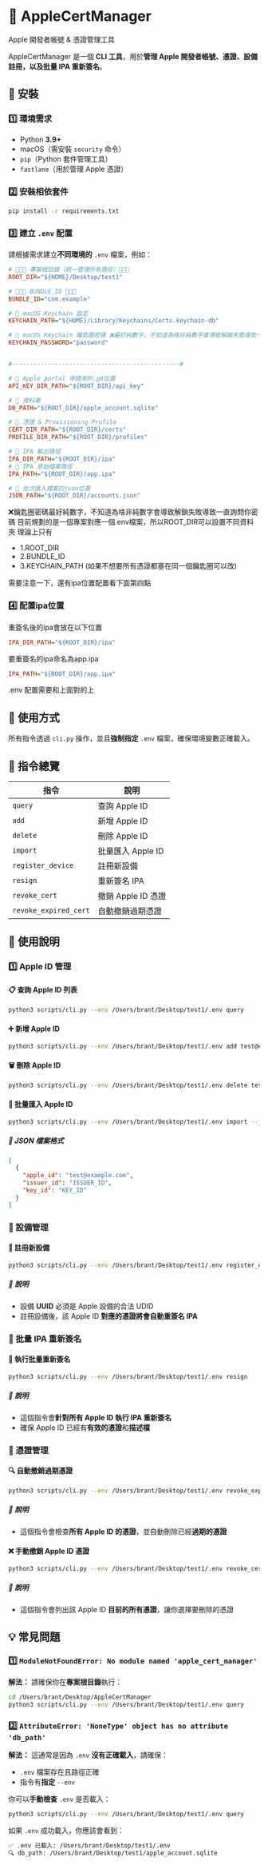 # 🍏 AppleCertManager

Apple 開發者帳號 & 憑證管理工具

AppleCertManager 是一個 **CLI 工具**，用於**管理 Apple 開發者帳號、憑證、設備註冊，以及批量 IPA 重新簽名**。

## 🚀 安裝

### 1️⃣ 環境需求

- Python **3.9+**
- macOS（需安裝 `security` 命令）
- `pip`（Python 套件管理工具）
- `fastlane`（用於管理 Apple 憑證）

### 2️⃣ 安裝相依套件

```bash
pip install -r requirements.txt
```

### 3️⃣ 建立 `.env` 配置

請根據需求建立**不同環境的** `.env` 檔案，例如：

```ini
# 📌📌📌 專案根目錄（統一管理所有路徑）📌📌📌
ROOT_DIR="${HOME}/Desktop/test1"

# 📌📌📌 BUNDLE_ID 📌📌📌
BUNDLE_ID="com.example"

# 📌 macOS Keychain 設定
KEYCHAIN_PATH="${HOME}/Library/Keychains/Certs.keychain-db"

# 📌 macOS Keychain 鑰匙圈密碼 ❌最好純數字，不知道為啥非純數字會導致解鎖失敗導致一直詢問你密碼
KEYCHAIN_PASSWORD="password" 


#-----------------------------------------------#

# 📌 Apple portal 申請來的.p8位置
API_KEY_DIR_PATH="${ROOT_DIR}/api_key"

# 📌 資料庫
DB_PATH="${ROOT_DIR}/apple_account.sqlite"

# 📌 憑證 & Provisioning Profile
CERT_DIR_PATH="${ROOT_DIR}/certs"
PROFILE_DIR_PATH="${ROOT_DIR}/profiles"

# 📌 IPA 輸出路徑
IPA_DIR_PATH="${ROOT_DIR}/ipa"
# 📌 IPA 原始檔案路徑
IPA_PATH="${ROOT_DIR}/app.ipa"

# 📌 批次匯入檔案的json位置
JSON_PATH="${ROOT_DIR}/accounts.json"
```
❌鑰匙圈密碼最好純數字，不知道為啥非純數字會導致解鎖失敗導致一直詢問你密碼
目前規劃的是一個專案對應一個.env檔案，所以ROOT_DIR可以設置不同資料夾
理論上只有

- 1.ROOT_DIR
- 2.BUNDLE_ID
- 3.KEYCHAIN_PATH (如果不想要所有憑證都塞在同一個鑰匙圈可以改)

需要注意一下，還有ipa位置配置看下面第四點

### 4️⃣ 配置ipa位置

重簽名後的ipa會放在以下位置
```ini
IPA_DIR_PATH="${ROOT_DIR}/ipa"
```
要重簽名的ipa命名為app.ipa
```ini
IPA_PATH="${ROOT_DIR}/app.ipa"
```
.env 配置需要和上面對的上

## 🔧 使用方式

所有指令透過 `cli.py` 操作，並且**強制指定** `.env` 檔案，確保環境變數正確載入。

## 📌 指令總覽

| 指令 | 說明 |
|------|------|
| `query` | 查詢 Apple ID |
| `add` | 新增 Apple ID |
| `delete` | 刪除 Apple ID |
| `import` | 批量匯入 Apple ID |
| `register_device` | 註冊新設備 |
| `resign` | 重新簽名 IPA |
| `revoke_cert` | 撤銷 Apple ID 憑證 |
| `revoke_expired_cert` | 自動撤銷過期憑證 |

## 📜 使用說明

### 1️⃣ Apple ID 管理

#### 📋 查詢 Apple ID 列表

```bash
python3 scripts/cli.py --env /Users/brant/Desktop/test1/.env query
```

#### ➕ 新增 Apple ID

```bash
python3 scripts/cli.py --env /Users/brant/Desktop/test1/.env add test@example.com ISSUER_ID KEY_ID
```

#### 🗑 刪除 Apple ID

```bash
python3 scripts/cli.py --env /Users/brant/Desktop/test1/.env delete test@example.com
```

#### 📂 批量匯入 Apple ID

```bash
python3 scripts/cli.py --env /Users/brant/Desktop/test1/.env import --json /Users/brant/Desktop/fastlane/accounts.json
```

##### 📌 JSON 檔案格式

```json
[
  {
    "apple_id": "test@example.com",
    "issuer_id": "ISSUER_ID",
    "key_id": "KEY_ID"
  }
]
```

### 📱 設備管理

#### 📲 註冊新設備

```bash
python3 scripts/cli.py --env /Users/brant/Desktop/test1/.env register_device test@example.com "iPhone 14" "UUID123"
```

##### 📌 說明
* 設備 **UUID** 必須是 Apple 設備的合法 UDID
* 註冊設備後，該 Apple ID **對應的憑證將會自動重簽名 IPA**

### 🔄 批量 IPA 重新簽名

#### 🚀 執行批量重新簽名

```bash
python3 scripts/cli.py --env /Users/brant/Desktop/test1/.env resign
```

##### 📌 說明
* 這個指令會**針對所有 Apple ID 執行 IPA 重新簽名**
* 確保 Apple ID 已經有**有效的憑證**和**描述檔**

### 🛑 憑證管理

#### 🔍 自動撤銷過期憑證

```bash
python3 scripts/cli.py --env /Users/brant/Desktop/test1/.env revoke_expired_cert
```

##### 📌 說明
* 這個指令會檢查**所有 Apple ID 的憑證**，並自動刪除已經**過期的憑證**

#### ❌ 手動撤銷 Apple ID 憑證

```bash
python3 scripts/cli.py --env /Users/brant/Desktop/test1/.env revoke_cert test@example.com
```

##### 📌 說明
* 這個指令會列出該 Apple ID **目前的所有憑證**，讓你選擇要刪除的憑證

## 💡 常見問題

### 1️⃣ `ModuleNotFoundError: No module named 'apple_cert_manager'`

**解法：** 請確保你在**專案根目錄**執行：

```bash
cd /Users/brant/Desktop/AppleCertManager
python3 scripts/cli.py --env /Users/brant/Desktop/test1/.env query
```

### 2️⃣ `AttributeError: 'NoneType' object has no attribute 'db_path'`

**解法：** 這通常是因為 `.env` **沒有正確載入**，請確保：
* `.env` 檔案存在且路徑正確
* 指令有**指定** `--env`

你可以**手動檢查** `.env` 是否載入：

```bash
python3 scripts/cli.py --env /Users/brant/Desktop/test1/.env query
```

如果 `.env` 成功載入，你應該會看到：

```bash
✅ .env 已載入: /Users/brant/Desktop/test1/.env
🔍 db_path: /Users/brant/Desktop/test1/apple_account.sqlite
```

